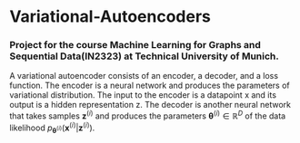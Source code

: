 # Variational-Autoencoders

### Project for the course Machine Learning for Graphs and Sequential Data(IN2323) at Technical University of Munich. 

A variational autoencoder consists of an encoder, a decoder, and a loss function. 
The encoder is a neural network and produces the parameters of variational distribution. The input to the encoder is a datapoint x and its output is a hidden representation z. 
The decoder is another neural network that takes samples $\mathbf{z}^{(i)}$ and produces the parameters $\boldsymbol{\theta}^{(i)} \in \mathbb{R}^D$ of the data likelihood $p_{\boldsymbol{\theta}^{(i)}}(\mathbf{x}^{(i)}|\mathbf{z}^{(i)})$.
